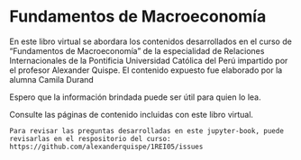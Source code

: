 # Fundamentos de Macroeconomía

En este libro virtual se abordara los contenidos desarrollados en el curso de “Fundamentos de Macroeconomía” de la especialidad de Relaciones Internacionales de la Pontificia Universidad Católica del Perú impartido por el profesor Alexander Quispe. El contenido expuesto fue elaborado por la alumna Camila Durand

Espero que la información brindada puede ser útil para quien lo lea.

Consulte las páginas de contenido incluidas con este libro virtual.


```{tip}
Para revisar las preguntas desarrolladas en este jupyter-book, puede revisarlas en el respositorio del curso: https://github.com/alexanderquispe/1REI05/issues
```